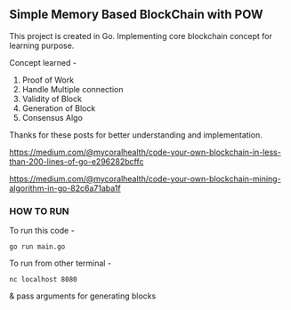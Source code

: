 ## Simple Memory Based BlockChain with POW

This project is created in Go.
Implementing core blockchain concept for learning purpose.

Concept learned -

1. Proof of Work
2. Handle Multiple connection
3. Validity of Block
4. Generation of Block
5. Consensus Algo

Thanks for these posts for better understanding and implementation.

https://medium.com/@mycoralhealth/code-your-own-blockchain-in-less-than-200-lines-of-go-e296282bcffc

https://medium.com/@mycoralhealth/code-your-own-blockchain-mining-algorithm-in-go-82c6a71aba1f

### HOW TO RUN

To run this code -

`go run main.go`

To run from other terminal -

`nc localhost 8080`

& pass arguments for generating blocks

